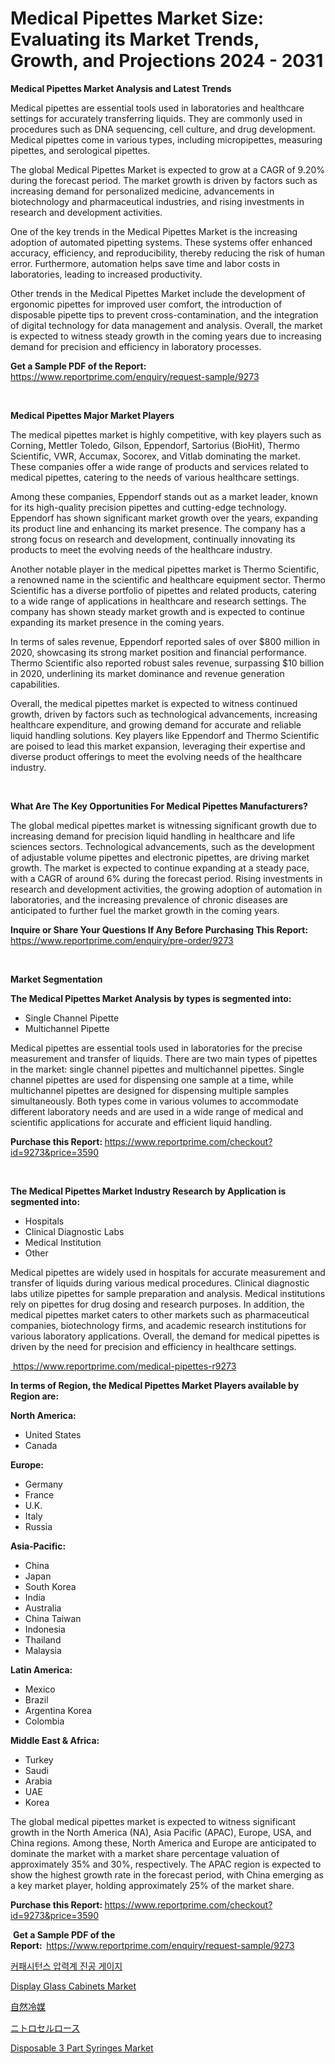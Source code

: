<p><h1>Medical Pipettes Market Size: Evaluating its Market Trends, Growth, and Projections 2024 - 2031</h1></p><p><strong>Medical Pipettes Market Analysis and Latest Trends</strong></p>
<p><p>Medical pipettes are essential tools used in laboratories and healthcare settings for accurately transferring liquids. They are commonly used in procedures such as DNA sequencing, cell culture, and drug development. Medical pipettes come in various types, including micropipettes, measuring pipettes, and serological pipettes.</p><p>The global Medical Pipettes Market is expected to grow at a CAGR of 9.20% during the forecast period. The market growth is driven by factors such as increasing demand for personalized medicine, advancements in biotechnology and pharmaceutical industries, and rising investments in research and development activities.</p><p>One of the key trends in the Medical Pipettes Market is the increasing adoption of automated pipetting systems. These systems offer enhanced accuracy, efficiency, and reproducibility, thereby reducing the risk of human error. Furthermore, automation helps save time and labor costs in laboratories, leading to increased productivity.</p><p>Other trends in the Medical Pipettes Market include the development of ergonomic pipettes for improved user comfort, the introduction of disposable pipette tips to prevent cross-contamination, and the integration of digital technology for data management and analysis. Overall, the market is expected to witness steady growth in the coming years due to increasing demand for precision and efficiency in laboratory processes.</p></p>
<p><strong>Get a Sample PDF of the Report:&nbsp;</strong> <a href="https://www.reportprime.com/enquiry/request-sample/9273">https://www.reportprime.com/enquiry/request-sample/9273</a></p>
<p>&nbsp;</p>
<p><strong>Medical Pipettes Major Market Players</strong></p>
<p><p>The medical pipettes market is highly competitive, with key players such as Corning, Mettler Toledo, Gilson, Eppendorf, Sartorius (BioHit), Thermo Scientific, VWR, Accumax, Socorex, and Vitlab dominating the market. These companies offer a wide range of products and services related to medical pipettes, catering to the needs of various healthcare settings.</p><p>Among these companies, Eppendorf stands out as a market leader, known for its high-quality precision pipettes and cutting-edge technology. Eppendorf has shown significant market growth over the years, expanding its product line and enhancing its market presence. The company has a strong focus on research and development, continually innovating its products to meet the evolving needs of the healthcare industry.</p><p>Another notable player in the medical pipettes market is Thermo Scientific, a renowned name in the scientific and healthcare equipment sector. Thermo Scientific has a diverse portfolio of pipettes and related products, catering to a wide range of applications in healthcare and research settings. The company has shown steady market growth and is expected to continue expanding its market presence in the coming years.</p><p>In terms of sales revenue, Eppendorf reported sales of over $800 million in 2020, showcasing its strong market position and financial performance. Thermo Scientific also reported robust sales revenue, surpassing $10 billion in 2020, underlining its market dominance and revenue generation capabilities.</p><p>Overall, the medical pipettes market is expected to witness continued growth, driven by factors such as technological advancements, increasing healthcare expenditure, and growing demand for accurate and reliable liquid handling solutions. Key players like Eppendorf and Thermo Scientific are poised to lead this market expansion, leveraging their expertise and diverse product offerings to meet the evolving needs of the healthcare industry.</p></p>
<p>&nbsp;</p>
<p><strong>What Are The Key Opportunities For Medical Pipettes Manufacturers?</strong></p>
<p><p>The global medical pipettes market is witnessing significant growth due to increasing demand for precision liquid handling in healthcare and life sciences sectors. Technological advancements, such as the development of adjustable volume pipettes and electronic pipettes, are driving market growth. The market is expected to continue expanding at a steady pace, with a CAGR of around 6% during the forecast period. Rising investments in research and development activities, the growing adoption of automation in laboratories, and the increasing prevalence of chronic diseases are anticipated to further fuel the market growth in the coming years.</p></p>
<p><strong>Inquire or Share Your Questions If Any Before Purchasing This Report:</strong> <a href="https://www.reportprime.com/enquiry/pre-order/9273">https://www.reportprime.com/enquiry/pre-order/9273</a></p>
<p>&nbsp;</p>
<p><strong>Market Segmentation</strong></p>
<p><strong>The Medical Pipettes Market Analysis by types is segmented into:</strong></p>
<p><ul><li>Single Channel Pipette</li><li>Multichannel Pipette</li></ul></p>
<p><p>Medical pipettes are essential tools used in laboratories for the precise measurement and transfer of liquids. There are two main types of pipettes in the market: single channel pipettes and multichannel pipettes. Single channel pipettes are used for dispensing one sample at a time, while multichannel pipettes are designed for dispensing multiple samples simultaneously. Both types come in various volumes to accommodate different laboratory needs and are used in a wide range of medical and scientific applications for accurate and efficient liquid handling.</p></p>
<p><strong>Purchase this Report:&nbsp;</strong><a href="https://www.reportprime.com/checkout?id=9273&price=3590">https://www.reportprime.com/checkout?id=9273&price=3590</a></p>
<p>&nbsp;</p>
<p><strong>The Medical Pipettes Market Industry Research by Application is segmented into:</strong></p>
<p><ul><li>Hospitals</li><li>Clinical Diagnostic Labs</li><li>Medical Institution</li><li>Other</li></ul></p>
<p><p>Medical pipettes are widely used in hospitals for accurate measurement and transfer of liquids during various medical procedures. Clinical diagnostic labs utilize pipettes for sample preparation and analysis. Medical institutions rely on pipettes for drug dosing and research purposes. In addition, the medical pipettes market caters to other markets such as pharmaceutical companies, biotechnology firms, and academic research institutions for various laboratory applications. Overall, the demand for medical pipettes is driven by the need for precision and efficiency in healthcare settings.</p></p>
<p><a href="https://www.reportprime.com/medical-pipettes-r9273">&nbsp;https://www.reportprime.com/medical-pipettes-r9273</a></p>
<p><strong>In terms of Region, the Medical Pipettes Market Players available by Region are:</strong></p>
<p>
    <p> <strong> North America: </strong>
        <ul>
            <li>United States</li>
            <li>Canada</li>
        </ul>
        </p> 
    <p> <strong> Europe: </strong>
        <ul>
            <li>Germany</li>
            <li>France</li>
            <li>U.K.</li>
            <li>Italy</li>
            <li>Russia</li>
        </ul>
        </p> 
    <p> <strong> Asia-Pacific: </strong>
        <ul>
            <li>China</li>
            <li>Japan</li>
            <li>South Korea</li>
            <li>India</li>
            <li>Australia</li>
            <li>China Taiwan</li>
            <li>Indonesia</li>
            <li>Thailand</li>
            <li>Malaysia</li>
        </ul>
        </p> 
    <p> <strong> Latin America: </strong>
        <ul>
            <li>Mexico</li>
            <li>Brazil</li>
            <li>Argentina Korea</li>
            <li>Colombia</li>
        </ul>
        </p> 
    <p> <strong> Middle East & Africa: </strong>
        <ul>
            <li>Turkey</li>
            <li>Saudi</li>
            <li>Arabia</li>
            <li>UAE</li>
            <li>Korea</li>
        </ul>
    </p>
    </p>
<p><p>The global medical pipettes market is expected to witness significant growth in the North America (NA), Asia Pacific (APAC), Europe, USA, and China regions. Among these, North America and Europe are anticipated to dominate the market with a market share percentage valuation of approximately 35% and 30%, respectively. The APAC region is expected to show the highest growth rate in the forecast period, with China emerging as a key market player, holding approximately 25% of the market share.</p></p>
<p><strong>Purchase this Report: </strong><a href="https://www.reportprime.com/checkout?id=9273&price=3590">https://www.reportprime.com/checkout?id=9273&price=3590</a></p>
<p>&nbsp;<strong>Get a Sample PDF of the Report:&nbsp;&nbsp;</strong><a href="https://www.reportprime.com/enquiry/request-sample/9273">https://www.reportprime.com/enquiry/request-sample/9273</a></p>
<p><strong></strong></p>
<p><p><a href="https://github.com/kein8762/Market-Research-Report-List-1/blob/main/184252173718.md">커패시턴스 압력계 진공 게이지</a></p><p><a href="https://issuu.com/reportprime-2/docs/display-glass-cabinets-market-size-2030.pptx">Display Glass Cabinets Market</a></p><p><a href="https://github.com/dawson566/Market-Research-Report-List-1/blob/main/165491478254.md">自然冷媒</a></p><p><a href="https://github.com/DeonBoer2023/Market-Research-Report-List-1/blob/main/857343778255.md">ニトロセルロース</a></p><p><a href="https://github.com/Sherrillcrooksxa8i18ucf2m/Market-Research-Report-List-2/blob/main/disposable-3-part-syringes-market.md">Disposable 3 Part Syringes Market</a></p></p>
